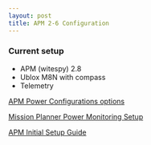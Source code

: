 ```yaml
---
layout: post
title: APM 2-6 Configuration
---
```


### Current setup
* APM (witespy) 2.8
* Ublox M8N with compass
* Telemetry

[APM Power Configurations options](http://copter.ardupilot.com/wiki/common-apm25-and-26-overview/)

[Mission Planner Power Monitoring Setup](http://copter.ardupilot.com/wiki/common-measuring-battery-voltage-and-current-consumption-with-apm/)

[APM Initial Setup Guide](http://www.rcgroups.com/forums/showthread.php?t=1897295#post25070306)